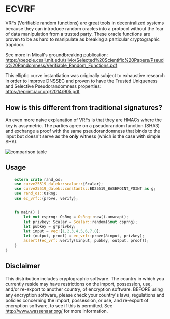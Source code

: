 # ECVRF

VRFs (Verifiable random functions) are great tools in decentralized systems because they can introduce random oracles into a protocol without the fear of data manipulation from a trusted party. These oracle functions are proven to be as hard to manipulate as breaking a particular cryptographic trapdoor. 

See more in Micali's groundbreaking publication: https://people.csail.mit.edu/silvio/Selected%20Scientific%20Papers/Pseudo%20Randomness/Verifiable_Random_Functions.pdf

This elliptic curve instantiation was originally subject to exhaustive research in order to improve DNSSEC and proven to have the Trusted Uniqueness and Selective Pseudorandomness properties: https://eprint.iacr.org/2014/905.pdf

## How is this different from traditional signatures?
An even more naive explanation of VRFs is that they are HMACs where the key is assymetric.
The parties agree on a pseudorandom function (SHA3) and exchange a proof with the same pseudorandomness that binds to the input but doesn't serve as the __only__ witness (which is the case with simple SHA).

![comparison table](http://cryptowiki.net/images/d/dc/Tabtabi4e.png)

## Usage

```rust
    extern crate rand_os;
    use curve25519_dalek::scalar::{Scalar};
    use curve25519_dalek::constants::ED25519_BASEPOINT_POINT as g;
    use rand_os::OsRng;
    use ec_vrf::{prove, verify};

   
    fn main() {
        let mut csprng: OsRng = OsRng::new().unwrap();
        let privkey: Scalar = Scalar::random(&mut csprng);
        let pubkey = g*privkey;
        let input = vec![1,2,3,4,5,6,7,8];
        let (output, proof) = ec_vrf::prove(&input, privkey);
        assert!(ec_vrf::verify(&input, pubkey, output, proof));
    }
}

```



## Disclaimer

This distribution includes cryptographic software. The country in which you currently reside may have restrictions on the import, possession, use, and/or re-export to another country, of encryption software. BEFORE using any encryption software, please check your country's laws, regulations and policies concerning the import, possession, or use, and 
re-export of encryption software, to see if this is permitted. See <http://www.wassenaar.org/> for more information.
